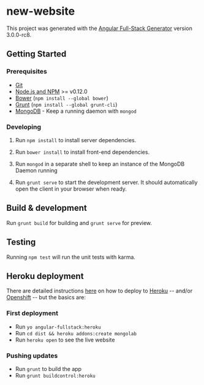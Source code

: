 # new-website

This project was generated with the [Angular Full-Stack Generator](https://github.com/DaftMonk/generator-angular-fullstack) version 3.0.0-rc8.

## Getting Started

### Prerequisites

- [Git](https://git-scm.com/)
- [Node.js and NPM](nodejs.org) >= v0.12.0
- [Bower](bower.io) (`npm install --global bower`)
- [Grunt](http://gruntjs.com/) (`npm install --global grunt-cli`)
- [MongoDB](https://www.mongodb.org/) - Keep a running daemon with `mongod`

### Developing

1. Run `npm install` to install server dependencies.

2. Run `bower install` to install front-end dependencies.

3. Run `mongod` in a separate shell to keep an instance of the MongoDB Daemon running

4. Run `grunt serve` to start the development server. It should automatically open the client in your browser when ready.

## Build & development

Run `grunt build` for building and `grunt serve` for preview.

## Testing

Running `npm test` will run the unit tests with karma.

## Heroku deployment

There are detailed instructions [here](https://github.com/DaftMonk/generator-angular-fullstack#heroku) on how to deploy to [Heroku](http://heroku.com) -- and/or [Openshift](https://www.openshift.com) -- but the basics are:

### First deployment

- Run `yo angular-fullstack:heroku`
- Run `cd dist && heroku addons:create mongolab`
- Run `heroku open` to see the live website

### Pushing updates

- Run `grunt` to build the app
- Run `grunt buildcontrol:heroku`
